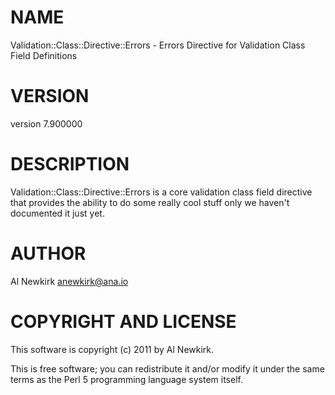# NAME

Validation::Class::Directive::Errors - Errors Directive for Validation Class Field Definitions

# VERSION

version 7.900000

# DESCRIPTION

Validation::Class::Directive::Errors is a core validation class field directive
that provides the ability to do some really cool stuff only we haven't
documented it just yet.

# AUTHOR

Al Newkirk <anewkirk@ana.io>

# COPYRIGHT AND LICENSE

This software is copyright (c) 2011 by Al Newkirk.

This is free software; you can redistribute it and/or modify it under
the same terms as the Perl 5 programming language system itself.
